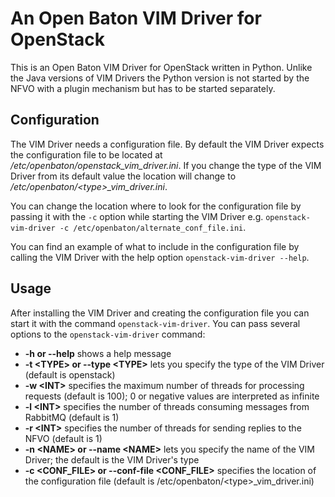 # An Open Baton VIM Driver for OpenStack

This is an Open Baton VIM Driver for OpenStack written in Python.
Unlike the Java versions of VIM Drivers the Python version is not started by the NFVO with a plugin mechanism but has to be started separately.



## Configuration
The VIM Driver needs a configuration file.
By default the VIM Driver expects the configuration file to be located at _/etc/openbaton/openstack_vim_driver.ini_.
If you change the type of the VIM Driver from its default value the location will change to */etc/openbaton/\<type\>_vim_driver.ini*.

You can change the location where to look for the configuration file by passing it with the ```-c``` option while starting the VIM Driver e.g. ```openstack-vim-driver -c /etc/openbaton/alternate_conf_file.ini```.

You can find an example of what to include in the configuration file by calling the VIM Driver with the help option ```openstack-vim-driver --help```.
## Usage

After installing the VIM Driver and creating the configuration file you can start it with the command ```openstack-vim-driver```.
You can pass several options to the ```openstack-vim-driver``` command:

* **-h or --help** shows a help message
* **-t \<TYPE\> or --type \<TYPE\>** lets you specify the type of the VIM Driver (default is openstack)
* **-w \<INT\>** specifies the maximum number of threads for processing requests (default is 100); 0 or negative values are interpreted as infinite
* **-l \<INT\>** specifies the number of threads consuming messages from RabbitMQ (default is 1)
* **-r \<INT\>** specifies the number of threads for sending replies to the NFVO (default is 1)
* **-n \<NAME\> or --name \<NAME\>** lets you specify the name of the VIM Driver; the default is the VIM Driver's type
* **-c \<CONF_FILE\> or --conf-file \<CONF_FILE\>** specifies the location of the configuration file (default is /etc/openbaton/\<type\>_vim_driver.ini)
